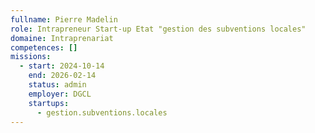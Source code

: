 ```yaml
---
fullname: Pierre Madelin
role: Intrapreneur Start-up Etat "gestion des subventions locales"
domaine: Intraprenariat
competences: []
missions:
  - start: 2024-10-14
    end: 2026-02-14
    status: admin
    employer: DGCL
    startups:
      - gestion.subventions.locales
---
```

